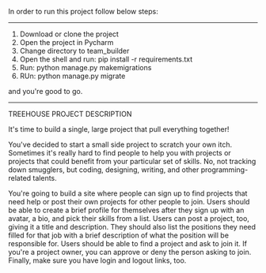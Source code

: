 In order to run this project follow below steps:
____________________________________________

1. Download or clone the project 
2. Open the project in Pycharm 
3. Change directory to team_builder
4. Open the shell and run: pip install -r requirements.txt
5. Run: python manage.py makemigrations
6. RUn: python manage.py migrate

and you're good to go.
______________________________________________

TREEHOUSE PROJECT DESCRIPTION


It's time to build a single, large project that pull everything together!

You've decided to start a small side project to scratch your own itch. Sometimes it's really hard to find people to help you with projects or projects that could benefit from your particular set of skills. No, not tracking down smugglers, but coding, designing, writing, and other programming-related talents.

You're going to build a site where people can sign up to find projects that need help or post their own projects for other people to join. Users should be able to create a brief profile for themselves after they sign up with an avatar, a bio, and pick their skills from a list. Users can post a project, too, giving it a title and description. They should also list the positions they need filled for that job with a brief description of what the position will be responsible for. Users should be able to find a project and ask to join it. If you're a project owner, you can approve or deny the person asking to join. Finally, make sure you have login and logout links, too.

